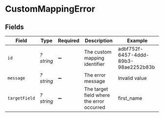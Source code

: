 # CustomMappingError


## Fields

| Field                                     | Type                                      | Required                                  | Description                               | Example                                   |
| ----------------------------------------- | ----------------------------------------- | ----------------------------------------- | ----------------------------------------- | ----------------------------------------- |
| `id`                                      | *?string*                                 | :heavy_minus_sign:                        | The custom mapping identifier             | adbf752f-6457-4ddd-89b3-98ae2252b83b      |
| `message`                                 | *?string*                                 | :heavy_minus_sign:                        | The error message                         | Invalid value                             |
| `targetField`                             | *?string*                                 | :heavy_minus_sign:                        | The target field where the error occurred | first_name                                |